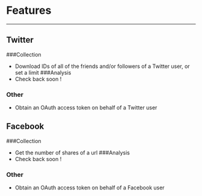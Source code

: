 # Features
-----------
## Twitter
###Collection
* Download IDs of all of the friends and/or followers of a Twitter user, or set a limit
###Analysis
* Check back soon !
### Other
* Obtain an OAuth access token on behalf of a Twitter user

## Facebook
###Collection
* Get the number of shares of a url
###Analysis
* Check back soon !
### Other
* Obtain an OAuth access token on behalf of a Facebook user
